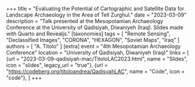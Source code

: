 +++
title = "Evaluating the Potential of Cartographic and Satellite Data for Landscape Archaeology in the Area of Tell Zurghul."
date = "2023-03-09"
description = "Talk presented at the Mesopotamian Archaeology Conference at the University of Qadisiyah, Diwaniyeh (Iraq). Slides made with Quarto and Revealjs."
[taxonomies]
tags = [
  "Remote Sensing",
  "Declassified Images",
  "CORONA",
  "HEXAGON",
  "Soviet Maps",
  "Iraq"
]
authors = [ "A. Titolo" ]
[extra]
event = "4th Mesopotamian Archaeology Conference"
location = "University of Qadisiyah, Diwaniyeh (Iraq)"
links = [
    {url = "2023-03-09-qadisiyah-mac/TitoloLAC2023.html", name = "Slides", icon = "slides", legacy_url = "true"},
    {url = "https://codeberg.org/titoloandrea/QadisyahLAC", name = "Code", icon = "code"},
]
+++
